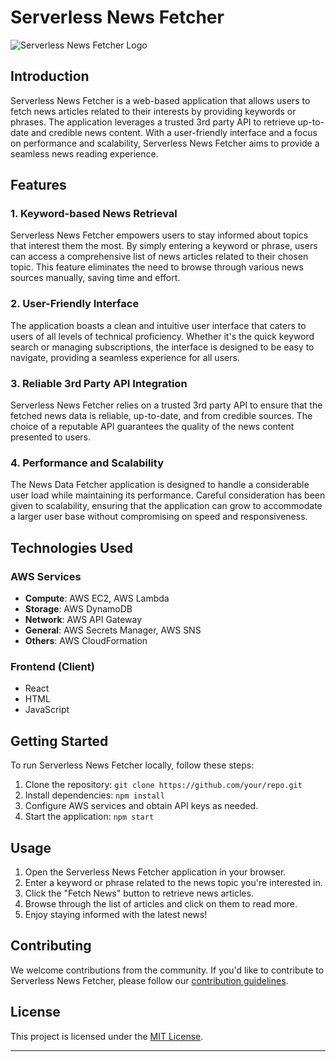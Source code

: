# Serverless News Fetcher

![Serverless News Fetcher Logo](insert-logo-url-here)

## Introduction

Serverless News Fetcher is a web-based application that allows users to fetch news articles related to their interests by providing keywords or phrases. The application leverages a trusted 3rd party API to retrieve up-to-date and credible news content. With a user-friendly interface and a focus on performance and scalability, Serverless News Fetcher aims to provide a seamless news reading experience.

## Features

### 1. Keyword-based News Retrieval

Serverless News Fetcher empowers users to stay informed about topics that interest them the most. By simply entering a keyword or phrase, users can access a comprehensive list of news articles related to their chosen topic. This feature eliminates the need to browse through various news sources manually, saving time and effort.

### 2. User-Friendly Interface

The application boasts a clean and intuitive user interface that caters to users of all levels of technical proficiency. Whether it's the quick keyword search or managing subscriptions, the interface is designed to be easy to navigate, providing a seamless experience for all users.

### 3. Reliable 3rd Party API Integration

Serverless News Fetcher relies on a trusted 3rd party API to ensure that the fetched news data is reliable, up-to-date, and from credible sources. The choice of a reputable API guarantees the quality of the news content presented to users.

### 4. Performance and Scalability

The News Data Fetcher application is designed to handle a considerable user load while maintaining its performance. Careful consideration has been given to scalability, ensuring that the application can grow to accommodate a larger user base without compromising on speed and responsiveness.

## Technologies Used

### AWS Services

- **Compute**: AWS EC2, AWS Lambda
- **Storage**: AWS DynamoDB
- **Network**: AWS API Gateway
- **General**: AWS Secrets Manager, AWS SNS
- **Others**: AWS CloudFormation

### Frontend (Client)

- React
- HTML
- JavaScript

## Getting Started

To run Serverless News Fetcher locally, follow these steps:

1. Clone the repository: `git clone https://github.com/your/repo.git`
2. Install dependencies: `npm install`
3. Configure AWS services and obtain API keys as needed.
4. Start the application: `npm start`

## Usage

1. Open the Serverless News Fetcher application in your browser.
2. Enter a keyword or phrase related to the news topic you're interested in.
3. Click the "Fetch News" button to retrieve news articles.
4. Browse through the list of articles and click on them to read more.
5. Enjoy staying informed with the latest news!

## Contributing

We welcome contributions from the community. If you'd like to contribute to Serverless News Fetcher, please follow our [contribution guidelines](CONTRIBUTING.md).

## License

This project is licensed under the [MIT License](LICENSE).


---
